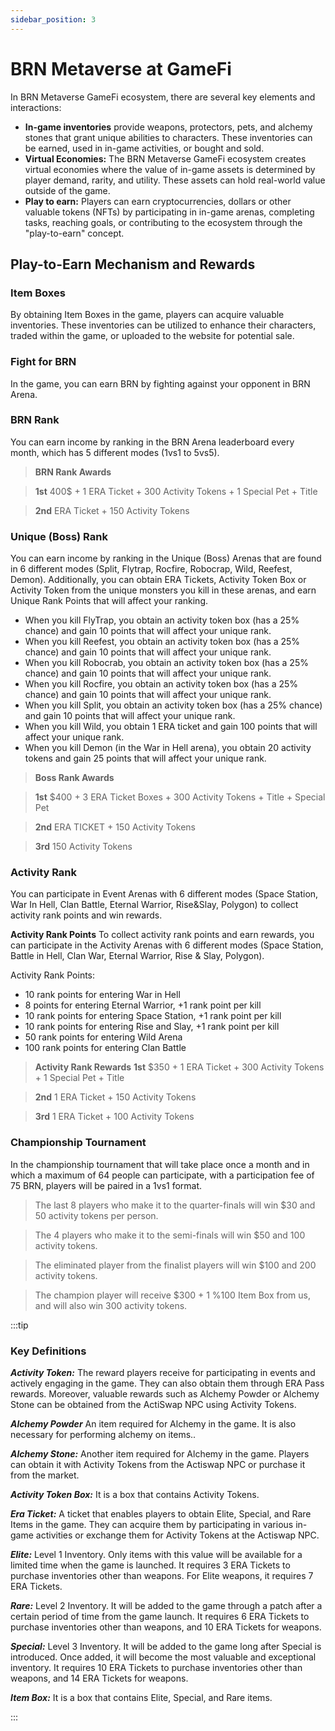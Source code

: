 ```yaml
---
sidebar_position: 3
---
```


# BRN Metaverse at GameFi

In BRN Metaverse GameFi ecosystem, there are several key elements and interactions: 

- **In-game inventories** provide weapons, protectors, pets, and alchemy stones that grant unique abilities to characters. These inventories can be earned, used in in-game activities, or bought and sold.
- **Virtual Economies:** The BRN Metaverse GameFi ecosystem creates virtual economies where the value of in-game assets is determined by player demand, rarity, and utility. These assets can hold real-world value outside of the game.
- **Play to earn:** Players can earn cryptocurrencies, dollars or other valuable tokens (NFTs) by participating in in-game arenas, completing tasks, reaching goals, or contributing to the ecosystem through the "play-to-earn" concept.

## Play-to-Earn Mechanism and Rewards
### Item Boxes

By obtaining Item Boxes in the game, players can acquire valuable inventories. These inventories can be utilized to enhance their characters, traded within the game, or uploaded to the website for potential sale.

### Fight for BRN

In the game, you can earn BRN by fighting against your opponent in BRN Arena.

### BRN Rank

You can earn income by ranking in the BRN Arena leaderboard every month, which has 5 different modes (1vs1 to 5vs5).

>**BRN Rank Awards**

>**1st**   400$ + 1 ERA Ticket + 300 Activity Tokens + 1 Special Pet + Title

>**2nd**   ERA Ticket + 150 Activity Tokens

### Unique (Boss) Rank

You can earn income by ranking in the Unique (Boss) Arenas that are found in 6 different modes (Split, Flytrap, Rocfire, Robocrap, Wild, Reefest, Demon). Additionally, you can obtain ERA Tickets, Activity Token Box or Activity Token from the unique monsters you kill in these arenas, and earn Unique Rank Points that will affect your ranking. 

+ When you kill FlyTrap, you obtain an activity token box (has a 25% chance) and gain 10 points that will affect your unique rank.
+ When you kill Reefest, you obtain an activity token box (has a 25% chance) and gain 10 points that will affect your unique rank.
+ When you kill Robocrab, you obtain an activity token box (has a 25% chance) and gain 10 points that will affect your unique rank.
+ When you kill Rocfire, you obtain an activity token box (has a 25% chance) and gain 10 points that will affect your unique rank.
+ When you kill Split, you obtain an activity token box (has a 25% chance) and gain 10 points that will affect your unique rank.
+ When you kill Wild, you obtain 1 ERA ticket and gain 100 points that will affect your unique rank.
+ When you kill Demon (in the War in Hell arena), you obtain 20 activity tokens and gain 25 points that will affect your unique rank.

>**Boss Rank Awards**

>**1st**   $400 + 3 ERA Ticket Boxes + 300 Activity Tokens + Title + Special Pet

>**2nd**   ERA TICKET + 150 Activity Tokens

>**3rd**   150 Activity Tokens 

### Activity Rank

You can participate in Event Arenas with 6 different modes (Space Station, War In Hell, Clan Battle, Eternal Warrior, Rise&Slay, Polygon) to collect activity rank points and win rewards.

**Activity Rank Points**
To collect activity rank points and earn rewards, you can participate in the Activity Arenas with 6 different modes (Space Station, Battle in Hell, Clan War, Eternal Warrior, Rise & Slay, Polygon).

Activity Rank Points:
+ 10 rank points for entering War in Hell
+ 8 points for entering Eternal Warrior, +1 rank point per kill
+ 10 rank points for entering Space Station, +1 rank point per kill
+ 10 rank points for entering Rise and Slay, +1 rank point per kill
+ 50 rank points for entering Wild Arena
+ 100 rank points for entering Clan Battle

>**Activity Rank Rewards**
>**1st** $350 + 1 ERA Ticket + 300 Activity Tokens + 1 Special Pet + Title

>**2nd** 1 ERA Ticket + 150 Activity Tokens

>**3rd** 1 ERA Ticket + 100 Activity Tokens

### Championship Tournament

In the championship tournament that will take place once a month and in which a maximum of 64 people can participate, with a participation fee of 75 BRN, players will be paired in a 1vs1 format.

>The last 8 players who make it to the quarter-finals will win $30 and 50 activity tokens per person.

>The 4 players who make it to the semi-finals will win $50 and 100 activity tokens.

>The eliminated player from the finalist players will win $100 and 200 activity tokens.

>The champion player will receive $300 + 1 %100 Item Box from us, and will also win 300 activity tokens.

:::tip 

### Key Definitions 

***Activity Token:*** The reward players receive for participating in events and actively engaging in the game. They can also obtain them through ERA Pass rewards. Moreover, valuable rewards such as Alchemy Powder or Alchemy Stone can be obtained from the ActiSwap NPC using Activity Tokens.

***Alchemy Powder*** An item required for Alchemy in the game. It is also necessary for performing alchemy on items..

***Alchemy Stone:*** Another item required for Alchemy in the game. Players can obtain it with Activity Tokens from the Actiswap NPC or purchase it from the market.

***Activity Token Box:*** It is a box that contains Activity Tokens.

***Era Ticket:*** A ticket that enables players to obtain Elite, Special, and Rare Items in the game. They can acquire them by participating in various in-game activities or exchange them for Activity Tokens at the Actiswap NPC.

***Elite:*** Level 1 Inventory. Only items with this value will be available for a limited time when the game is launched. It requires 3 ERA Tickets to purchase inventories other than weapons. For Elite weapons, it requires 7 ERA Tickets.

***Rare:*** Level 2 Inventory. It will be added to the game through a patch after a certain period of time from the game launch. It requires 6 ERA Tickets to purchase inventories other than weapons, and 10 ERA Tickets for weapons.

***Special:*** Level 3 Inventory. It will be added to the game long after Special is introduced. Once added, it will become 
the most valuable and exceptional inventory. It requires 10 ERA Tickets to purchase inventories other than weapons, and 14 ERA Tickets for weapons.

***Item Box:*** It is a box that contains Elite, Special, and Rare items.

:::
